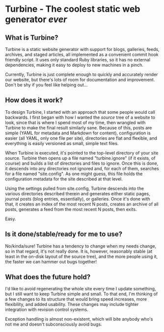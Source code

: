 Turbine - The coolest static web generator *ever*
=================================================

What is Turbine?
----------------
Turbine is a static website generator with support for blogs, galleries, feeds,
archives, and staged articles, all implemented as a convenient commit hook
friendly script. It uses only standard Ruby libraries, so it has no external
dependencies, making it easy to deploy to new machines in a pinch.

Currently, Turbine is just complete enough to quickly and accurately render our
website, but there's lots of room for documentation and improvement. Don't be
shy if you feel like helping out...

How does it work?
-----------------
To design Turbine, I started with an approach that some people would call
backwards. I first began with how I wanted the *source* tree of a website to
look, since that is where I spend most of my time, then wrangled with Turbine
to make the final result similarly sane. Because of this, posts are simple
(YAML for metadata and Markdown for content), configuration is easier (all
YAML, only one file per site), directories are flat and flexible, and
everything is easily versioned as small, simple text files.

When Turbine is executed, it's pointed to the top-level directory of your site
source. Turbine then opens up a file named "turbine.ignore" (if it exists, of
course) and builds a list of directories and files to ignore. Once this is
done, it descends into any directories not ignored and, for each of them,
searches for a file named "site.config". As one might guess, this file holds
the configuration metadata for the site described at that level.

Using the settings pulled from site.config, Turbine descends into the various
directories described therein and generates either static pages, journal posts
(blog entries, essentially), or galleries. Once it's done with that, it creates
an index of the most recent N posts, creates an archive of all posts, generates
a feed from the most recent N posts, then exits.

Easy.

Is it done/stable/ready for me to use?
--------------------------------------
No/kinda/sure! Turbine has a tendency to change when my needs change, so in
that regard, it's not really done. It is, however, reasonably stable (at least
in the on-disk layout of the source tree), and the more people using it, the
faster we can hammer out bugs together!

What does the future hold?
--------------------------
I'd like to avoid regenerating the whole site every time I update something,
but I still want to keep Turbine simple and small. To that end, I'm thinking
of a few changes to its structure that would bring speed increases, more
flexibility, and added usability. These changes may include tighter integration
with revision control systems.

Exception handling is almost non-existent, which will bite anybody who's not me
and doesn't subconsciously avoid bugs.
